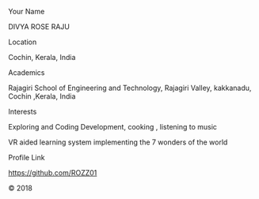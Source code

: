 Your Name

DIVYA ROSE RAJU

Location

Cochin, Kerala, India

Academics

Rajagiri School of Engineering and Technology, Rajagiri Valley, kakkanadu, Cochin ,Kerala, India

Interests

Exploring and Coding
Development, cooking , listening to music

VR aided learning system implementing the 7 wonders of the world

Profile Link

https://github.com/ROZZ01

© 2018 

